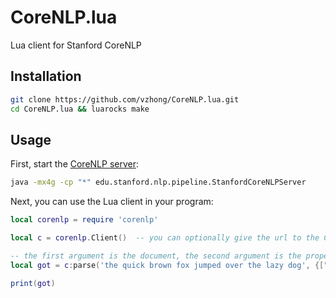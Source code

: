 # CoreNLP.lua
Lua client for Stanford CoreNLP

## Installation

```bash
git clone https://github.com/vzhong/CoreNLP.lua.git
cd CoreNLP.lua && luarocks make
```

## Usage

First, start the [CoreNLP server](http://stanfordnlp.github.io/CoreNLP/):

```bash
java -mx4g -cp "*" edu.stanford.nlp.pipeline.StanfordCoreNLPServer
```

Next, you can use the Lua client in your program:

```lua
local corenlp = require 'corenlp'

local c = corenlp.Client()  -- you can optionally give the url to the CoreNLP server.

-- the first argument is the document, the second argument is the properties field described here: http://stanfordnlp.github.io/CoreNLP/corenlp-server.html
local got = c:parse('the quick brown fox jumped over the lazy dog', {["tokenize.whitespace"] = true, annotators = "tokenize,ssplit,ner"})

print(got)
```
